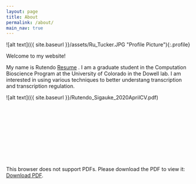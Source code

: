 ```yaml
---
layout: page
title: About
permalink: /about/
main_nav: true
---
```


![alt text]({{ site.baseurl }}/assets/Ru_Tucker.JPG "Profile Picture"){:.profile}

Welcome to my website!

My name is Rutendo [Resume](https://github.com/rutendos/rutendos.github.io/blob/master/Rutendo_Sigauke_2020AprilCV.pdf) . I am a graduate student in the Computation Bioscience Program at the University of Colorado in the Dowell lab. I am interested in using various techniques to better understang transcription and transcription regulation. 

![alt text]({{ site.baseurl }}/Rutendo_Sigauke_2020AprilCV.pdf)

<object data="https://github.com/rutendos/rutendos.github.io/blob/master/Rutendo_Sigauke_2020AprilCV.pdf?dl=0" type="application/pdf" width="700px" height="700px">
    <embed src="https://github.com/rutendos/rutendos.github.io/blob/master/Rutendo_Sigauke_2020AprilCV.pdf?dl=0">
        <p>This browser does not support PDFs. Please download the PDF to view it: <a href="https://github.com/rutendos/rutendos.github.io/blob/master/Rutendo_Sigauke_2020AprilCV.pdf?dl=0">Download PDF</a>.</p>
    </embed>
</object>
